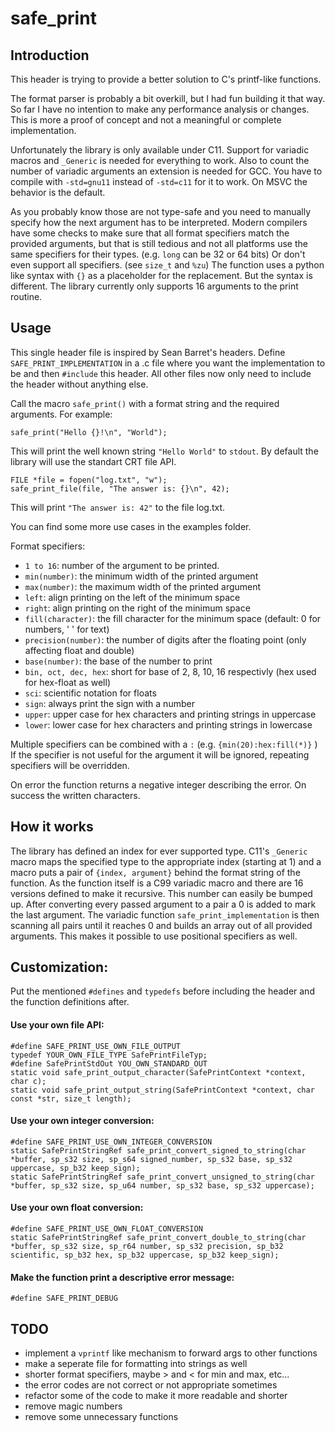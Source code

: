 # safe_print

## Introduction
This header is trying to provide a better solution to C's printf-like
functions.

The format parser is probably a bit overkill, but I had fun building it that
way. So far I have no intention to make any performance analysis or changes.
This is more a proof of concept and not a meaningful or complete
implementation.

Unfortunately the library is only available under C11. Support for
variadic macros and `_Generic` is needed for everything to work.
Also to count the number of variadic arguments an extension is needed for
GCC. You have to compile with `-std=gnu11` instead of `-std=c11` for it to work.
On MSVC the behavior is the default.

As you probably know those are not type-safe and you need to manually
specify how the next argument has to be interpreted. Modern compilers
have some checks to make sure that all format specifiers match the provided
arguments, but that is still tedious and not all platforms use the same
specifiers for their types. (e.g. `long` can be 32 or 64 bits) Or don't even
support all specifiers. (see `size_t` and `%zu`)
The function uses a python like syntax with `{}` as a placeholder for
the replacement. But the syntax is different.
The library currently only supports 16 arguments to the print routine.

## Usage

This single header file is inspired by Sean Barret's headers.
Define `SAFE_PRINT_IMPLEMENTATION` in a .c file where you want the
implementation to be and then `#include` this header.
All other files now only need to include the header without anything else.

Call the macro `safe_print()` with a format string and the required
arguments. For example:

    safe_print("Hello {}!\n", "World");

This will print the well known string `"Hello World"` to `stdout`.
By default the library will use the standart CRT file API.

    FILE *file = fopen("log.txt", "w");
    safe_print_file(file, "The answer is: {}\n", 42);

This will print `"The answer is: 42"` to the file log.txt.

You can find some more use cases in the examples folder.

Format specifiers:
- `1 to 16`: number of the argument to be printed.
- `min(number)`: the minimum width of the printed argument
- `max(number)`: the maximum width of the printed argument
- `left`: align printing on the left of the minimum space
- `right`: align printing on the right of the minimum space
- `fill(character)`: the fill character for the minimum space (default: 0 for numbers, ' ' for text)
- `precision(number)`: the number of digits after the floating point (only affecting float and double)
- `base(number)`: the base of the number to print
- `bin, oct, dec, hex`: short for base of 2, 8, 10, 16 respectivly (hex used for hex-float as well)
- `sci`: scientific notation for floats
- `sign`: always print the sign with a number
- `upper`: upper case for hex characters and printing strings in uppercase
- `lower`: lower case for hex characters and printing strings in lowercase

Multiple specifiers can be combined with a `:` (e.g. `{min(20):hex:fill(*)}` )
If the specifier is not useful for the argument it will be ignored, repeating
specifiers will be overridden.

On error the function returns a negative integer describing the error.
On success the written characters.

## How it works

The library has defined an index for ever supported type.
C11's `_Generic` macro maps the specified type to the appropriate index
(starting at 1) and a macro puts a pair of `{index, argument}` behind the
format string of the function.
As the function itself is a C99 variadic macro and there are 16 versions
defined to make it recursive. This number can easily be bumped up.
After converting every passed argument to a pair a 0 is added to mark the
last argument. The variadic function `safe_print_implementation` is then
scanning all pairs until it reaches 0 and builds an array out of all
provided arguments. This makes it possible to use positional specifiers as
well.

## Customization:

Put the mentioned `#defines` and `typedefs` before including the header and
the function definitions after.


#### Use your own file API:

    #define SAFE_PRINT_USE_OWN_FILE_OUTPUT
    typedef YOUR_OWN_FILE_TYPE SafePrintFileTyp;
    #define SafePrintStdOut YOU_OWN_STANDARD_OUT
    static void safe_print_output_character(SafePrintContext *context, char c);
    static void safe_print_output_string(SafePrintContext *context, char const *str, size_t length);


#### Use your own integer conversion:

    #define SAFE_PRINT_USE_OWN_INTEGER_CONVERSION
    static SafePrintStringRef safe_print_convert_signed_to_string(char *buffer, sp_s32 size, sp_s64 signed_number, sp_s32 base, sp_s32 uppercase, sp_b32 keep_sign);
    static SafePrintStringRef safe_print_convert_unsigned_to_string(char *buffer, sp_s32 size, sp_u64 number, sp_s32 base, sp_s32 uppercase);


#### Use your own float conversion:

    #define SAFE_PRINT_USE_OWN_FLOAT_CONVERSION
    static SafePrintStringRef safe_print_convert_double_to_string(char *buffer, sp_s32 size, sp_r64 number, sp_s32 precision, sp_b32 scientific, sp_b32 hex, sp_b32 uppercase, sp_b32 keep_sign);


#### Make the function print a descriptive error message:

    #define SAFE_PRINT_DEBUG


## TODO

- implement a `vprintf` like mechanism to forward args to other functions
- make a seperate file for formatting into strings as well
- shorter format specifiers, maybe > and < for min and max, etc...
- the error codes are not correct or not appropriate sometimes
- refactor some of the code to make it more readable and shorter
- remove magic numbers
- remove some unnecessary functions

